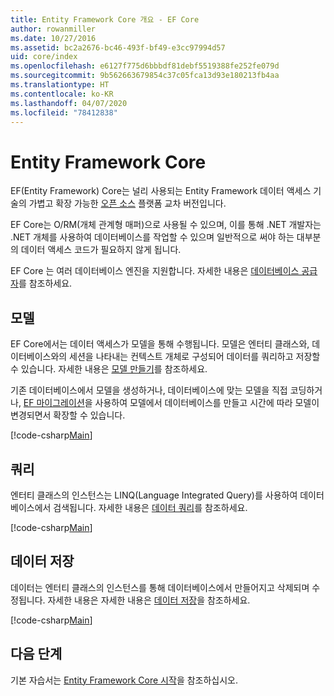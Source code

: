 ```yaml
---
title: Entity Framework Core 개요 - EF Core
author: rowanmiller
ms.date: 10/27/2016
ms.assetid: bc2a2676-bc46-493f-bf49-e3cc97994d57
uid: core/index
ms.openlocfilehash: e6127f775d6bbbdf81debf5519388fe252fe079d
ms.sourcegitcommit: 9b562663679854c37c05fca13d93e180213fb4aa
ms.translationtype: HT
ms.contentlocale: ko-KR
ms.lasthandoff: 04/07/2020
ms.locfileid: "78412838"
---
```

# <a name="entity-framework-core"></a>Entity Framework Core

EF(Entity Framework) Core는 널리 사용되는 Entity Framework 데이터 액세스 기술의 가볍고 확장 가능한 [오픈 소스](https://github.com/aspnet/EntityFrameworkCore) 플랫폼 교차 버전입니다.

EF Core는 O/RM(개체 관계형 매퍼)으로 사용될 수 있으며, 이를 통해 .NET 개발자는 .NET 개체를 사용하여 데이터베이스를 작업할 수 있으며 일반적으로 써야 하는 대부분의 데이터 액세스 코드가 필요하지 않게 됩니다.

EF Core 는 여러 데이터베이스 엔진을 지원합니다. 자세한 내용은 [데이터베이스 공급자](providers/index.md)를 참조하세요.

## <a name="the-model"></a>모델

EF Core에서는 데이터 액세스가 모델을 통해 수행됩니다. 모델은 엔터티 클래스와, 데이터베이스와의 세션을 나타내는 컨텍스트 개체로 구성되어 데이터를 쿼리하고 저장할 수 있습니다. 자세한 내용은 [모델 만들기](modeling/index.md)를 참조하세요.

기존 데이터베이스에서 모델을 생성하거나, 데이터베이스에 맞는 모델을 직접 코딩하거나, [EF 마이그레이션](managing-schemas/migrations/index.md)을 사용하여 모델에서 데이터베이스를 만들고 시간에 따라 모델이 변경되면서 확장할 수 있습니다.

[!code-csharp[Main](../../samples/core/Intro/Model.cs)]

## <a name="querying"></a>쿼리

엔터티 클래스의 인스턴스는 LINQ(Language Integrated Query)를 사용하여 데이터베이스에서 검색됩니다. 자세한 내용은 [데이터 쿼리](querying/index.md)를 참조하세요.

[!code-csharp[Main](../../samples/core/Intro/Program.cs#Querying)]

## <a name="saving-data"></a>데이터 저장

데이터는 엔터티 클래스의 인스턴스를 통해 데이터베이스에서 만들어지고 삭제되며 수정됩니다. 자세한 내용은 자세한 내용은 [데이터 저장](saving/index.md)을 참조하세요.

[!code-csharp[Main](../../samples/core/Intro/Program.cs#SavingData)]

## <a name="next-steps"></a>다음 단계

기본 자습서는 [Entity Framework Core 시작](get-started/index.md)을 참조하십시오.
